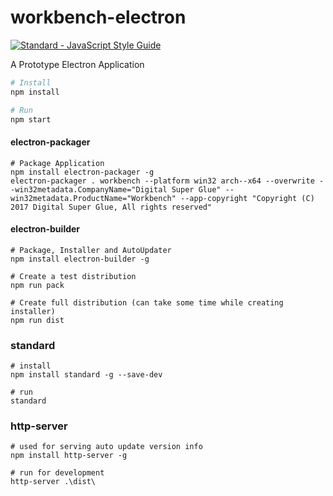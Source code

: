 # workbench-electron

[![Standard - JavaScript Style Guide](https://img.shields.io/badge/code_style-standard-brightgreen.svg)](http://standardjs.com/)

A Prototype Electron Application

```bash
# Install
npm install

# Run
npm start
```

#### electron-packager
```
# Package Application
npm install electron-packager -g
electron-packager . workbench --platform win32 arch--x64 --overwrite --win32metadata.CompanyName="Digital Super Glue" --win32metadata.ProductName="Workbench" --app-copyright "Copyright (C) 2017 Digital Super Glue, All rights reserved"
```

#### electron-builder
```
# Package, Installer and AutoUpdater
npm install electron-builder -g

# Create a test distribution
npm run pack

# Create full distribution (can take some time while creating installer) 
npm run dist
```

### standard
```
# install
npm install standard -g --save-dev

# run
standard
```

### http-server
```
# used for serving auto update version info
npm install http-server -g

# run for development
http-server .\dist\
